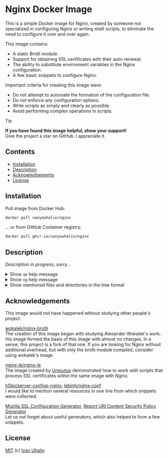# Nginx Docker Image

This is a simple Docker image for Nginx, created by someone not specialized in configuring Nginx or writing shell scripts, to eliminate the need to configure it over and over again.

This image contains:

- A static Brotli module.
- Support for obtaining SSL certificates with their auto-renewal.
- The ability to substitute environment variables in the Nginx configuration.
- A few basic snippets to configure Nginx.

Important criteria for creating this image were:

- Do not attempt to automate the formation of the configuration file.
- Do not enforce any configuration options.
- Write scripts as simply and clearly as possible.
- Avoid performing complex operations in scripts.

> [!TIP]
>
> **If you have found this image helpful, show your support!** \
> Give the project a star on GitHub. I appreciate it.

## Contents

- [Installation](#installation)
- [Description](#description)
- [Acknowledgements](#acknowledgements)
- [License](#license)

## Installation

Pull image from Docker Hub:

```sh
docker pull vanyauhalin/nginx
```

... or from GitHub Container registry:

```sh
docker pull ghcr.io/vanyauhalin/nginx
```

## Description

_Description in progress, sorry..._

<details>
  <summary>Show <code>ae</code> help message</summary>

```text
Usage: ae [options] <subcommand>
       ae obtain [options] <type>
       ae renew [options]
       ae logs [options]
       ae acme <arguments>

Options:
  -p            Pipes the output to the log file
                (available for 'install', 'obtain', 'schedule', 'trigger' and 'renew' subcommands)

Subcommands:
  help          Shows this help message
  install       Installs the client
  obtain        Obtains certificates
  schedule      Schedules certificate renewal
  trigger       Triggers scheduled operations
  renew         Renews certificates
  logs          Shows the log file
  env           Shows the environment variables
  acme          Runs the acme client

Obtain options:
  -g            Obtains certificates only for non-existing domains
  -s            Skips Nginx reload

Obtain types:
  self          Obtains self-signed certificates
  test          Obtains test certificates
  prod          Obtains production certificates

Renew options:
  -f            Forces renewal of certificates

Logs options:
  -f            Follows the log file
  -n <lines>    Shows the last <lines> lines of the log file

Environment variables:
  AE_ENABLED             Whether ae is enabled
  AE_CRON                Cron schedule for certificate renewal
  AE_DAYS                Validity period for certificates when obtaining new ones
  AE_DOMAINS             Comma-separated list of domains to obtain certificates for
  AE_EMAIL               Email address to use when obtaining certificates
  AE_KEY_SIZE            Size of the RSA key to be generated
  AE_HEALTHCHECKS_URL    URL to Healthchecks check
```

</details>

<details>
  <summary>Show <code>ng</code> help message</summary>

```txt
Usage: ng <subcommand>

Subcommands:
  help          Shows this help message
  render        Renders the Nginx config from the template

Environment variables:
  NG_ENABLED             Whether ng is enabled
```

</details>

<details>
  <summary>Show mentioned files and directories in the tree format</summary>

```txt
├─ etc
│  └─ nginx
│     ├─ snippets
│     │  ├─ example.com
│     │  │  ├─ proxy-ssl-certificate.conf
│     │  │  └─ ssl-certificate.conf
│     │  ├─ acme-challenge.conf
│     │  ├─ base-headers.conf
│     │  ├─ base-options.conf
│     │  ├─ brotli-options.conf
│     │  ├─ force-https.conf
│     │  ├─ force-non-www.conf
│     │  ├─ gzip-options.conf
│     │  ├─ map-non-www.conf
│     │  ├─ proxy-options.conf
│     │  ├─ proxy-ssl-options.conf
│     │  ├─ ssl-dhparam.conf
│     │  ├─ ssl-headers.conf
│     │  └─ ssl-options.conf
│     ├─ ssl
│     │  ├─ example.com
│     │  │  ├─ chain.pem
│     │  │  ├─ fullchain.pem
│     │  │  └─ privkey.pem
│     │  └─ dhparam.pem
│     ├─ nginx.conf
│     └─ nginx.conf.template
├─ usr
│  ├─ bin
│  │  └─ envsubst
│  ├─ local
│  │  └─ bin
│  │     ├─ acme
│  │     ├─ ae
│  │     ├─ entrypoint
│  │     └─ ng
│  └─ sbin
│     └─ nginx
├─ log
│  ├─ ae
│  │  └─ output.log
│  └─ nginx
│     ├─ access.log
│     └─ error.log
└─ var
   └─ www
      └─ example.com
```

</details>

## Acknowledgements

This image would not have happened without studying other people's project.

[wokalek/nginx-brotli] \
The creation of this image began with studying Alexander Wokalek's work. His image formed the basis of this image with almost no changes. In a sense, this project is a fork of that one. If you are looking for Nginx without additional overhead, but with only the brotli module compiled, consider using wokalek's image.

[nginx-le/nginx-le] \
The image created by [Umputun] demonstrated how to work with scripts that process SSL certificates within the same image with Nginx.

[h5bp/server-configs-nginx], [lebinh/nginx-conf] \
I would like to mention several resources in one line from which snippets were collected.

[Mozilla SSL Configuration Generator], [Report URI Content Security Policy Generator] \
Let us not forget about useful generators, which also helped to form a few snippets.

## License

[MIT] (c) [Ivan Uhalin]

<!-- Footnotes -->

[acmesh-official/acme.sh]: https://github.com/acmesh-official/acme.sh/
[google/ngx_brotli]: https://github.com/google/ngx_brotli/
[h5bp/server-configs-nginx]: https://github.com/h5bp/server-configs-nginx/
[lebinh/nginx-conf]: https://github.com/lebinh/nginx-conf/
[nginx-le/nginx-le]: https://github.com/nginx-le/nginx-le
[wokalek/nginx-brotli]: https://github.com/wokalek/nginx-brotli/

[GNU envsubst]: https://www.gnu.org/software/gettext/manual/html_node/envsubst-Invocation.html

[Mozilla SSL Configuration Generator]: https://ssl-config.mozilla.org/
[Report URI Content Security Policy Generator]: https://report-uri.com/home/generate/

[Ivan Uhalin]: https://github.com/vanyauhalin/
[Umputun]: https://github.com/umputun/

[MIT]: https://github.com/vanyauhalin/docker-nginx/blob/main/LICENSE/
